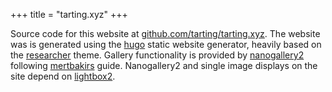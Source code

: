+++
title = "tarting.xyz"
+++

Source code for this website at [github.com/tarting/tarting.xyz](https://github.com/tarting/tarting.xyz). 
The website was is generated using the [hugo](https://gohugo.io) static website generator, heavily based on the [researcher](https://github.com/ojroques/hugo-researcher) theme. 
Gallery functionality is provided by [nanogallery2](https://nanogallery2.nanostudio.org/) following [mertbakirs](https://mertbakir.gitlab.io/hugo/nanogallery2-with-hugo/) guide.
Nanogallery2 and single image displays on the site depend on [lightbox2](https://lokeshdhakar.com/projects/lightbox2/).
